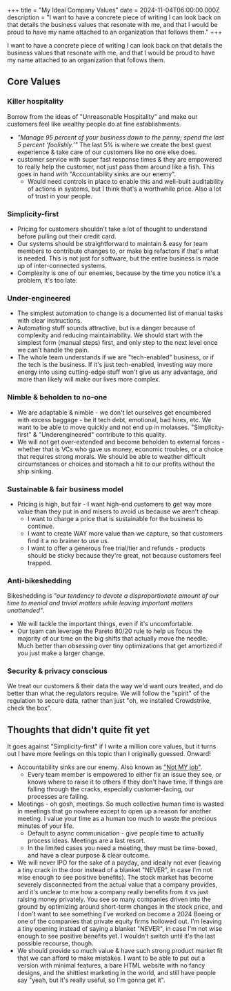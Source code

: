 +++
title = "My Ideal Company Values"
date = 2024-11-04T06:00:00.000Z
description = "I want to have a concrete piece of writing I can look back on that details the business values that resonate with me, and that I would be proud to have my name attached to an organization that follows them."
+++

I want to have a concrete piece of writing I can look back on that details the business values that resonate with me, and that I would be proud to have my name attached to an organization that follows them.

## Core Values

### Killer hospitality

Borrow from the ideas of "Unreasonable Hospitality" and make our customers feel like wealthy people do at fine establishments.

* *"Manage 95 percent of your business down to the penny; spend the last 5 percent ‘foolishly.’"* The last 5% is where we create the best guest experience & take care of our customers like no one else does.
* customer service with super fast response times & they are empowered to really help the customer, not just pass them around like a fish. This goes in hand with "Accountability sinks are our enemy".
  * Would need controls in place to enable this and well-built auditability of actions in systems, but I think that's a worthwhile price. Also a lot of trust in your people.

### Simplicity-first

* Pricing for customers shouldn't take a lot of thought to understand before pulling out their credit card.
* Our systems should be straightforward to maintain & easy for team members to contribute changes to, or make big refactors if that's what is needed. This is not just for software, but the entire business is made up of inter-connected systems.
* Complexity is one of our enemies, because by the time you notice it's a problem, it's too late.

### Under-engineered

* The simplest automation to change is a documented list of manual tasks with clear instructions.
* Automating stuff sounds attractive, but is a danger because of complexity and reducing maintainability. We should start with the simplest form (manual steps) first, and only step to the next level once we can't handle the pain.
* The whole team understands if we are "tech-enabled" business, or if the tech is the business. If it's just tech-enabled, investing way more energy into using cutting-edge stuff won't give us any advantage, and more than likely will make our lives more complex.

### Nimble & beholden to no-one

* We are adaptable & nimble - we don't let ourselves get encumbered with excess baggage - be it tech debt, emotional, bad hires, etc. We want to be able to move quickly and not end up in molasses. "Simplicity-first" & "Underengineered" contribute to this quality.
* We will not get over-extended and become beholden to external forces - whether that is VCs who gave us money, economic troubles, or a choice that requires strong morals. We should be able to weather difficult circumstances or choices and stomach a hit to our profits without the ship sinking.

### Sustainable & fair business model

* Pricing is high, but fair - I want high-end customers to get way more value than they put in and misers to avoid us because we aren't cheap.
  * I want to charge a price that is sustainable for the business to continue.
  * I want to create WAY more value than we capture, so that customers find it a no brainer to use us.
  * I want to offer a generous free trial/tier and refunds - products should be sticky because they're great, not because customers feel trapped.

### Anti-bikeshedding

Bikeshedding is *"our tendency to devote a disproportionate amount of our time to menial and trivial matters while leaving important matters unattended"*.

* We will tackle the important things, even if it's uncomfortable.
* Our team can leverage the Pareto 80/20 rule to help us focus the majority of our time on the big shifts that actually move the needle. Much better than obsessing over tiny optimizations that get amortized if you just make a larger change.

### Security & privacy conscious

We treat our customers & their data the way we'd want ours treated, and do better than what the regulators require. We will follow the "spirit" of the regulation to secure data, rather than just "oh, we installed Crowdstrike, check the box".

## Thoughts that didn't quite fit yet

It goes against "Simplicity-first" if I write a million core values, but it turns out I have more feelings on this topic than I originally guessed. Onward!

* Accountability sinks are our enemy. Also known as ["Not MY job"](https://www.reddit.com/r/NotMyJob/).
  * Every team member is empowered to either fix an issue they see, or knows where to raise it to others if they don't have time. If things are falling through the cracks, especially customer-facing, our processes are failing.
* Meetings - oh gosh, meetings. So much collective human time is wasted in meetings that go nowhere except to open up a reason for another meeting. I value your time as a human too much to waste the precious minutes of your life.
  * Default to async communication - give people time to actually process ideas. Meetings are a last resort.
  * In the limited cases you need a meeting, they must be time-boxed, and have a clear purpose & clear outcome.
* We will never IPO for the sake of a payday, and ideally not ever (leaving a tiny crack in the door instead of a blanket "NEVER", in case I'm not wise enough to see positive benefits). The stock market has become severely disconnected from the actual value that a company provides, and it's unclear to me how a company really benefits from it vs just raising money privately. You see so many companies driven into the ground by optimizing around short-term changes in the stock price, and I don't want to see something I've worked on become a 2024 Boeing or one of the companies that private equity firms hollowed out.  I'm leaving a tiny opening instead of saying a blanket "NEVER", in case I'm not wise enough to see positive benefits yet. I wouldn't switch until it's the last possible recourse, though.
* We should provide so much value & have such strong product market fit that we can afford to make mistakes. I want to be able to put out a version with minimal features, a bare HTML website with no fancy designs, and the shittiest marketing in the world, and still have people say "yeah, but it's really useful, so I'm gonna get it". 

